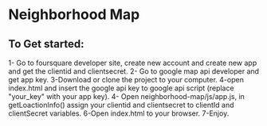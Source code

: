 # Neighborhood Map
## To Get started:

1- Go to foursquare developer site, create new account and create new app and get the clientid and clientsecret.
2- Go to google map api developer and get app key.
 3-Download or clone the project to your computer.
4-open index.html and insert the google api key to
google api script (replace "your_key" with your app key).
4- Open neighborhood-map/js/app.js, in  getLoactionInfo() assign your clientid and clientsecret to clientId and clientSecret variables.
6-Open index.html to your browser.
7-Enjoy.
